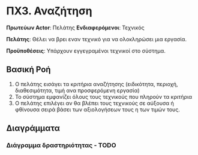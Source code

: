 # ΠΧ3. Αναζήτηση

**Πρωτεύων Actor**: Πελάτης
**Ενδιαφερόμενοι**: Τεχνικός

 
**Πελάτης**: Θέλει να βρει εναν τεχνικό για να ολοκληρώσει μια εργασία.
  
**Προϋποθέσεις**: Υπάρχουν εγγεγραμένοι τεχνικοί στο σύστημα.

## Βασική Ροή

1. Ο πελάτης εισάγει τα κριτήρια αναζήτησης (ειδικότητα, περιοχή, διαθεσιμότητα, τιμή ανα προσφερόμενη εργασία)
2. Το σύστημα εμφανίζει όλους τους τεχνικούς που πληρούν τα κριτήρια
3. Ο πελάτης επιλέγει αν θα βλέπει τους τεχνικούς σε αύξουσα ή φθίνουσα σειρά βάσει των αξιολογήσεων τους η των τιμών τους.

## Διαγράμματα

### Διάγραμμα δραστηριότητας - TODO


